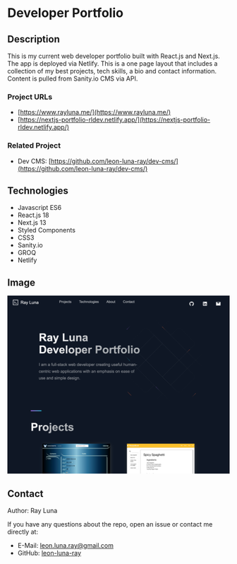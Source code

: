 # Developer Portfolio

## Description

This is my current web developer portfolio built with React.js and Next.js. The app is deployed via Netlify. This is a one page layout that includes a collection of my best projects, tech skills, a bio and contact information. Content is pulled from Sanity.io CMS via API.

### Project URLs
- [https://www.rayluna.me/](https://www.rayluna.me/)
- [https://nextjs-portfolio-rldev.netlify.app/](https://nextjs-portfolio-rldev.netlify.app/)

### Related Project
- Dev CMS: [https://github.com/leon-luna-ray/dev-cms/](https://github.com/leon-luna-ray/dev-cms/)

## Technologies

- Javascript ES6
- React.js 18
- Next.js 13
- Styled Components
- CSS3
- Sanity.io
- GROQ
- Netlify

## Image

![Screenshot](./public/images/dev-portfolio.png)

## Contact

Author: Ray Luna

If you have any questions about the repo, open an issue or contact me directly at:

- E-Mail: leon.luna.ray@gmail.com
- GitHub: [leon-luna-ray](https://github.com/leon-luna-ray)
